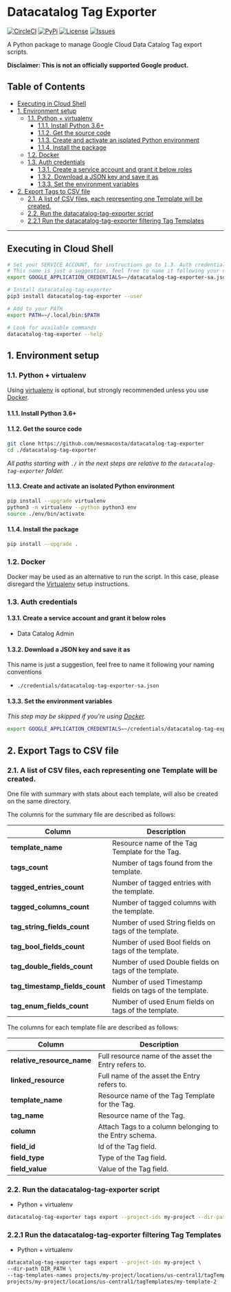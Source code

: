 # Datacatalog Tag Exporter

[![CircleCI][1]][2] [![PyPi][4]][5] [![License][6]][6] [![Issues][7]][8]

A Python package to manage Google Cloud Data Catalog Tag export scripts.

**Disclaimer: This is not an officially supported Google product.**

<!--
  ⚠️ DO NOT UPDATE THE TABLE OF CONTENTS MANUALLY ️️⚠️
  run `npx markdown-toc -i README.md`.

  Please stick to 80-character line wraps as much as you can.
-->

## Table of Contents

<!-- toc -->

- [Executing in Cloud Shell](#executing-in-cloud-shell)
- [1. Environment setup](#1-environment-setup)
  * [1.1. Python + virtualenv](#11-python--virtualenv)
    + [1.1.1. Install Python 3.6+](#111-install-python-36)
    + [1.1.2. Get the source code](#112-get-the-source-code)
    + [1.1.3. Create and activate an isolated Python environment](#113-create-and-activate-an-isolated-python-environment)
    + [1.1.4. Install the package](#114-install-the-package)
  * [1.2. Docker](#12-docker)
  * [1.3. Auth credentials](#13-auth-credentials)
    + [1.3.1. Create a service account and grant it below roles](#131-create-a-service-account-and-grant-it-below-roles)
    + [1.3.2. Download a JSON key and save it as](#132-download-a-json-key-and-save-it-as)
    + [1.3.3. Set the environment variables](#133-set-the-environment-variables)
- [2. Export Tags to CSV file](#2-export-tags-to-csv-file)
  * [2.1. A list of CSV files, each representing one Template will be created.](#21-a-list-of-csv-files-each-representing-one-template-will-be-created)
  * [2.2. Run the datacatalog-tag-exporter script](#22-run-the-datacatalog-tag-exporter-script)
  * [2.2.1 Run the datacatalog-tag-exporter filtering Tag Templates](#221-run-the-datacatalog-tag-exporter-filtering-tag-templates)

<!-- tocstop -->

-----

## Executing in Cloud Shell
````bash
# Set your SERVICE ACCOUNT, for instructions go to 1.3. Auth credentials
# This name is just a suggestion, feel free to name it following your naming conventions
export GOOGLE_APPLICATION_CREDENTIALS=~/datacatalog-tag-exporter-sa.json

# Install datacatalog-tag-exporter 
pip3 install datacatalog-tag-exporter --user

# Add to your PATH
export PATH=~/.local/bin:$PATH

# Look for available commands
datacatalog-tag-exporter --help
````

## 1. Environment setup

### 1.1. Python + virtualenv

Using [virtualenv][3] is optional, but strongly recommended unless you use [Docker](#12-docker).

#### 1.1.1. Install Python 3.6+

#### 1.1.2. Get the source code
```bash
git clone https://github.com/mesmacosta/datacatalog-tag-exporter
cd ./datacatalog-tag-exporter
```

_All paths starting with `./` in the next steps are relative to the `datacatalog-tag-exporter`
folder._

#### 1.1.3. Create and activate an isolated Python environment

```bash
pip install --upgrade virtualenv
python3 -m virtualenv --python python3 env
source ./env/bin/activate
```

#### 1.1.4. Install the package

```bash
pip install --upgrade .
```

### 1.2. Docker

Docker may be used as an alternative to run the script. In this case, please disregard the
[Virtualenv](#11-python--virtualenv) setup instructions.

### 1.3. Auth credentials

#### 1.3.1. Create a service account and grant it below roles

- Data Catalog Admin

#### 1.3.2. Download a JSON key and save it as
This name is just a suggestion, feel free to name it following your naming conventions
- `./credentials/datacatalog-tag-exporter-sa.json`

#### 1.3.3. Set the environment variables

_This step may be skipped if you're using [Docker](#12-docker)._

```bash
export GOOGLE_APPLICATION_CREDENTIALS=~/credentials/datacatalog-tag-exporter-sa.json
```

## 2. Export Tags to CSV file

### 2.1. A list of CSV files, each representing one Template will be created.
One file with summary with stats about each template, will also be created on the same directory.

The columns for the summary file are described as follows:

| Column                         | Description                                              | 
| ---                            | ---                                                      | 
| **template_name**              | Resource name of the Tag Template for the Tag.           | 
| **tags_count**                 | Number of tags found from the template.                  | 
| **tagged_entries_count**       | Number of tagged entries with the template.              | 
| **tagged_columns_count**       | Number of tagged columns with the template.              | 
| **tag_string_fields_count**    | Number of used String fields on tags of the template.    | 
| **tag_bool_fields_count**      | Number of used Bool fields on tags of the template.      | 
| **tag_double_fields_count**    | Number of used Double fields on tags of the template.    | 
| **tag_timestamp_fields_count** | Number of used Timestamp fields on tags of the template. | 
| **tag_enum_fields_count**      | Number of used Enum fields on tags of the template.      | 

The columns for each template file are described as follows:

| Column                     | Description                                            | 
| ---                        | ---                                                    |
| **relative_resource_name** | Full resource name of the asset the Entry refers to.   |
| **linked_resource**        | Full name of the asset the Entry refers to.            |
| **template_name**          | Resource name of the Tag Template for the Tag.         | 
| **tag_name**               | Resource name of the Tag.                              |
| **column**                 | Attach Tags to a column belonging to the Entry schema. |
| **field_id**               | Id of the Tag field.                                   |
| **field_type**             | Type of the Tag field.                                 | 
| **field_value**            | Value of the Tag field.                                | 

### 2.2. Run the datacatalog-tag-exporter script

- Python + virtualenv

```bash
datacatalog-tag-exporter tags export --project-ids my-project --dir-path DIR_PATH
```

### 2.2.1 Run the datacatalog-tag-exporter filtering Tag Templates

- Python + virtualenv

```bash
datacatalog-tag-exporter tags export --project-ids my-project \
--dir-path DIR_PATH \
--tag-templates-names projects/my-project/locations/us-central1/tagTemplates/my-template,\
projects/my-project/locations/us-central1/tagTemplates/my-template-2 

```

[1]: https://circleci.com/gh/mesmacosta/datacatalog-tag-exporter.svg?style=svg
[2]: https://circleci.com/gh/mesmacosta/datacatalog-tag-exporter
[3]: https://virtualenv.pypa.io/en/latest/
[4]: https://img.shields.io/pypi/v/datacatalog-tag-exporter.svg?force_cache=true
[5]: https://pypi.org/project/datacatalog-tag-exporter/
[6]: https://img.shields.io/github/license/mesmacosta/datacatalog-tag-exporter.svg
[7]: https://img.shields.io/github/issues/mesmacosta/datacatalog-tag-exporter.svg
[8]: https://github.com/mesmacosta/datacatalog-tag-exporter/issues

